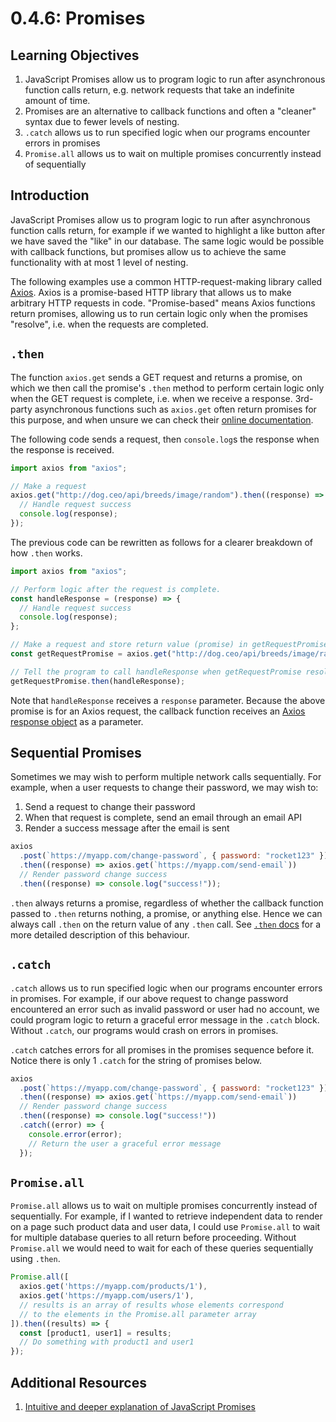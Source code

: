 # 0.4.6: Promises

## Learning Objectives

1. JavaScript Promises allow us to program logic to run after asynchronous function calls return, e.g. network requests that take an indefinite amount of time.
2. Promises are an alternative to callback functions and often a "cleaner" syntax due to fewer levels of nesting.
3. `.catch` allows us to run specified logic when our programs encounter errors in promises
4. `Promise.all` allows us to wait on multiple promises concurrently instead of sequentially

## Introduction

JavaScript Promises allow us to program logic to run after asynchronous function calls return, for example if we wanted to highlight a like button after we have saved the "like" in our database. The same logic would be possible with callback functions, but promises allow us to achieve the same functionality with at most 1 level of nesting.

The following examples use a common HTTP-request-making library called <a href="https://axios-http.com" target="_blank">Axios</a>. Axios is a promise-based HTTP library that allows us to make arbitrary HTTP requests in code. "Promise-based" means Axios functions return promises, allowing us to run certain logic only when the promises "resolve", i.e. when the requests are completed.

## `.then`

The function `axios.get` sends a GET request and returns a promise, on which we then call the promise's `.then` method to perform certain logic only when the GET request is complete, i.e. when we receive a response. 3rd-party asynchronous functions such as `axios.get` often return promises for this purpose, and when unsure we can check their <a href="https://axios-http.com/docs/api_intro" target="_blank">online documentation</a>.

The following code sends a request, then `console.log`s the response when the response is received.

```javascript
import axios from "axios";

// Make a request
axios.get("http://dog.ceo/api/breeds/image/random").then((response) => {
  // Handle request success
  console.log(response);
});
```

The previous code can be rewritten as follows for a clearer breakdown of how `.then` works.

```javascript
import axios from "axios";

// Perform logic after the request is complete.
const handleResponse = (response) => {
  // Handle request success
  console.log(response);
};

// Make a request and store return value (promise) in getRequestPromise
const getRequestPromise = axios.get("http://dog.ceo/api/breeds/image/random");

// Tell the program to call handleResponse when getRequestPromise resolves.
getRequestPromise.then(handleResponse);
```

Note that `handleResponse` receives a `response` parameter. Because the above promise is for an Axios request, the callback function receives an <a href="https://axios-http.com/docs/res\_schema" target="_blank">Axios response object</a> as a parameter.

## Sequential Promises

Sometimes we may wish to perform multiple network calls sequentially. For example, when a user requests to change their password, we may wish to:

1. Send a request to change their password
2. When that request is complete, send an email through an email API
3. Render a success message after the email is sent

```javascript
axios
  .post(`https://myapp.com/change-password`, { password: "rocket123" })
  .then((response) => axios.get(`https://myapp.com/send-email`))
  // Render password change success
  .then((response) => console.log("success!"));
```

`.then` always returns a promise, regardless of whether the callback function passed to `.then` returns nothing, a promise, or anything else. Hence we can always call `.then` on the return value of any `.then` call. See <a href="https://developer.mozilla.org/en-US/docs/Web/JavaScript/Reference/Global\_Objects/Promise/then" target="_blank">`.then` docs</a> for a more detailed description of this behaviour.

## `.catch`

`.catch` allows us to run specified logic when our programs encounter errors in promises. For example, if our above request to change password encountered an error such as invalid password or user had no account, we could program logic to return a graceful error message in the `.catch` block. Without `.catch`, our programs would crash on errors in promises.

`.catch` catches errors for all promises in the promises sequence before it. Notice there is only 1 `.catch` for the string of promises below.

```javascript
axios
  .post(`https://myapp.com/change-password`, { password: "rocket123" })
  .then((response) => axios.get(`https://myapp.com/send-email`))
  // Render password change success
  .then((response) => console.log("success!"))
  .catch((error) => {
    console.error(error);
    // Return the user a graceful error message
  });
```

## `Promise.all`

`Promise.all` allows us to wait on multiple promises concurrently instead of sequentially. For example, if I wanted to retrieve independent data to render on a page such product data and user data, I could use `Promise.all` to wait for multiple database queries to all return before proceeding. Without `Promise.all` we would need to wait for each of these queries sequentially using `.then`.

```javascript
Promise.all([
  axios.get('https://myapp.com/products/1'),
  axios.get('https://myapp.com/users/1'),
  // results is an array of results whose elements correspond
  // to the elements in the Promise.all parameter array
]).then((results) => {
  const [product1, user1] = results;
  // Do something with product1 and user1
});
```

## Additional Resources

1. <a href="https://javascript.info/promise-basics" target="_blank">Intuitive and deeper explanation of JavaScript Promises</a>
